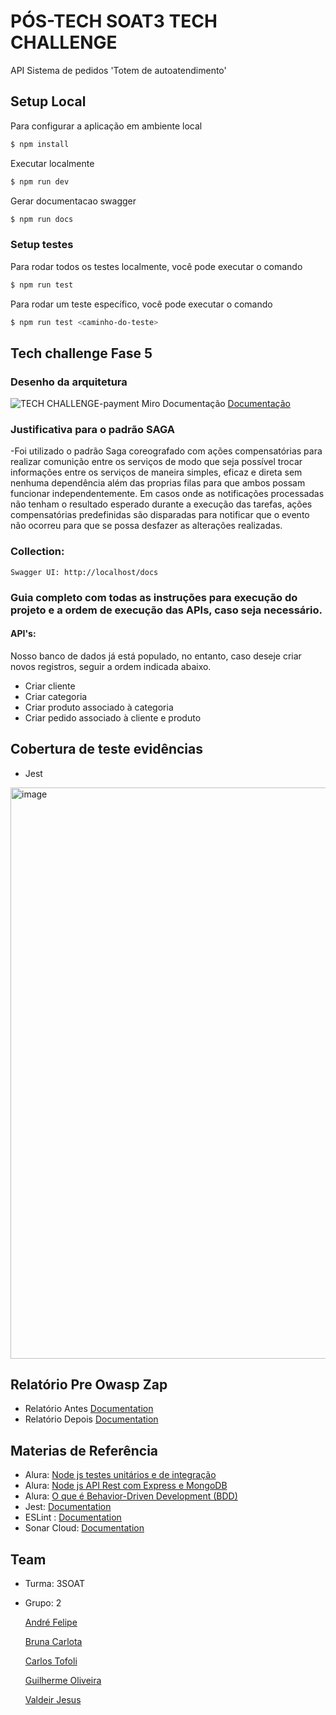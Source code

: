 # PÓS-TECH SOAT3 TECH CHALLENGE

API Sistema de pedidos 'Totem de autoatendimento'

## Setup Local

Para configurar a aplicação em ambiente local

```bash
$ npm install
```

Executar localmente
```bash
$ npm run dev
```

Gerar documentacao swagger
```bash
$ npm run docs
```

### Setup testes

Para rodar todos os testes localmente, você pode executar o comando
```bash
$ npm run test
```

Para rodar um teste específico, você pode executar o comando
```bash
$ npm run test <caminho-do-teste>
```


## Tech challenge Fase 5

### Desenho da arquitetura

![TECH CHALLENGE-payment](https://github.com/3soat-software-architecture-pos-tech/g2-3soat-sa-app-category-product/assets/23316988/2b5a0e3c-f88b-4cd1-9d01-868dffae61be)
Miro Documentação [Documentação](https://miro.com/app/board/uXjVNyWqWyk=/)

### Justificativa para o padrão SAGA 
-Foi utilizado o padrão Saga coreografado com ações compensatórias para realizar comunição entre os serviços de modo que seja possível 
trocar informações entre os serviços de maneira simples, eficaz e direta sem nenhuma dependência além das proprias filas para que ambos possam funcionar independentemente.
Em casos onde as notificações processadas não tenham o resultado esperado durante a execução das tarefas, ações compensatórias predefinidas são disparadas para notificar que
o evento não ocorreu para que se possa desfazer as alterações realizadas.


### Collection:

	Swagger UI: http://localhost/docs

### Guia completo com todas as instruções para execução do projeto e a ordem de execução das APIs, caso seja necessário.

#### API's:

Nosso banco de dados já está populado, no entanto, caso deseje criar novos registros, seguir a ordem indicada abaixo.

- Criar cliente
- Criar categoria
- Criar produto associado à categoria
- Criar pedido associado à cliente e produto

## Cobertura de teste evidências
 - Jest 
 <img width="914" alt="image" src="https://github.com/3soat-software-architecture-pos-tech/g2-3soat-sa-app-category-product/assets/57298002/cbbf89e5-6112-4791-aeb9-1697eb915aca">

## Relatório Pre Owasp Zap
- Relatório Antes [Documentation](https://github.com/3soat-software-architecture-pos-tech/g2-3soat-sa-app-category-product/blob/main/ZAP%20Scanning%20Report_14JUL2024.pdf)
- Relatório Depois [Documentation](https://github.com/3soat-software-architecture-pos-tech/g2-3soat-sa-app-category-product/blob/main/ZAP%20Scanning%20Report%20-%20Solved.pdf)

## Materias de Referência
- Alura: [Node js testes unitários e de integração](https://cursos.alura.com.br/course/nodejs-testes-unitarios-integracao)
- Alura: [Node js API Rest com Express e MongoDB](https://cursos.alura.com.br/course/nodejs-api-rest-express-mongodb)
- Alura: [O que é Behavior-Driven Development (BDD)](https://cursos.alura.com.br/extra/alura-mais/o-que-e-behavior-driven-development-bdd--c284)
- Jest: [Documentation](https://jestjs.io/)
- ESLint : [Documentation](https://pt-br.eslint.org/)
- Sonar Cloud: [Documentation](https://docs.sonarsource.com/sonarcloud/)

## Team
 - Turma: 3SOAT
 - Grupo: 2

   [André Felipe](andrefelipegodoi@gmail.com)
   
   [Bruna Carlota](brunacarlota@gmail.com)

   [Carlos Tofoli](henrique.tofoli@hotmail.com)

   [Guilherme Oliveira](guilherme.oliveira182@yahoo.com.br)

   [Valdeir Jesus](valdeir_014@hotmail.com)
